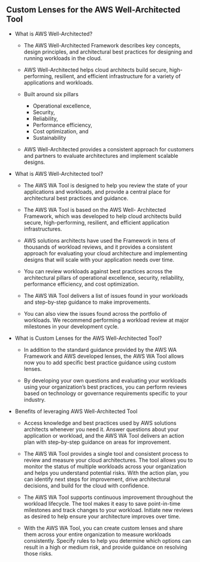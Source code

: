 ## Custom Lenses for the AWS Well-Architected Tool

- What is AWS Well-Architected?
  - The AWS Well-Architected Framework describes key concepts, design principles, and architectural best practices for designing and running workloads in the cloud. 
  - AWS Well-Architected helps cloud architects build secure, high-performing, resilient, and efficient infrastructure for a variety of applications and workloads. 
  - Built around six pillars
      
      - Operational excellence, 
      - Security, 
      - Reliability, 
      - Performance efficiency, 
      - Cost optimization, and 
      - Sustainability
  
  - AWS Well-Architected provides a consistent approach for customers and partners to evaluate architectures and implement scalable designs.

- What is AWS Well-Architected tool?
  - The AWS WA Tool is designed to help you review the state of your applications and workloads, and provide a central place for architectural best practices and guidance. 
  
  - The AWS WA Tool is based on the AWS Well- Architected Framework, which was developed to help cloud architects build secure, high-performing, resilient, and efficient application infrastructures. 
  
  - AWS solutions architects have used the Framework in tens of thousands of workload reviews, and it provides a consistent approach for evaluating your cloud architecture and implementing designs that will scale with your application needs over time.
  
  - You can review workloads against best practices across the architectural pillars of operational excellence, security, reliability, performance efficiency, and cost optimization. 
  
  - The AWS WA Tool delivers a list of issues found in your workloads and step-by-step guidance to make improvements. 
  
  - You can also view the issues found across the portfolio of workloads. We recommend performing a workload review at major milestones in your development cycle.

- What is Custom Lenses for the AWS Well-Architected Tool?
  - In addition to the standard guidance provided by the AWS WA Framework and AWS developed lenses, the AWS WA Tool allows now you to add specific best practice guidance using custom lenses. 
  
  - By developing your own questions and evaluating your workloads using your organization’s best practices, you can perform reviews based on technology or governance requirements specific to your industry.
  
- Benefits of leveraging AWS Well-Architected Tool
  - Access knowledge and best practices used by AWS solutions architects whenever you need it. Answer questions about your application or workload, and the AWS WA Tool delivers an action plan with step-by-step guidance on areas for improvement.
  
  - The AWS WA Tool provides a single tool and consistent process to review and measure your cloud architectures. The tool allows you to monitor the status of multiple workloads across your organization and helps you understand potential risks. With the action plan, you can identify next steps for improvement, drive architectural decisions, and build for the cloud with confidence.
  
  - The AWS WA Tool supports continuous improvement throughout the workload lifecycle. The tool makes it easy to save point-in-time milestones and track changes to your workload. Initiate new reviews as desired to help ensure your architecture improves over time.
  
  - With the AWS WA Tool, you can create custom lenses and share them across your entire organization to measure workloads consistently. Specify rules to help you determine which options can result in a high or medium risk, and provide guidance on resolving those risks.
